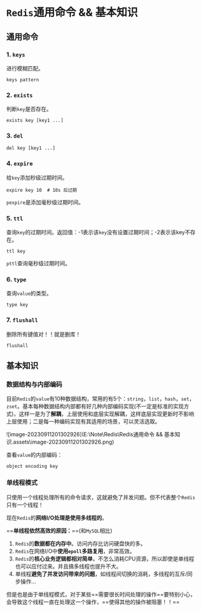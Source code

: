 # `Redis`通用命令 && 基本知识

## 通用命令

### 1. `keys`

进行模糊匹配。

```shell
keys pattern
```

### 2. `exists`

判断`key`是否存在。

```shell
exists key [key1 ...]
```

### 3. `del`

```shell
del key [key1 ...]
```

### 4. `expire`

给`key`添加秒级过期时间。

```shell
expire key 10  # 10s 后过期
```

`pexpire`是添加毫秒级过期时间。

### 5. `ttl`

查询`key`的过期时间。返回值：-1表示该`key`没有设置过期时间；-2表示该key不存在。

```shell
ttl key
```

`pttl`查询毫秒级过期时间。

### 6. `type`

查询`value`的类型。

```shell
type key
```

### 7. `flushall`

删除所有键值对！！就是删库！

```shell
flushall
```



## 基本知识

### 数据结构与内部编码

目前`Redis`的`value`有10种数据结构，常用的有5个：`string`，`list`，`hash`，`set`，`zset`。基本每种数据结构内部都有好几种内部编码实现(不一定是标准的实现方式)，这样一是为了**解耦**，上层使用和底层实现解耦，这样底层实现更新时不影响上层使用；二是每一种编码实现有其适用的场景，可以灵活选取。

![image-20230911201302926](E:\Note\Redis\Redis通用命令 && 基本知识.assets\image-20230911201302926.png)

查看`value`的内部编码：

```shell
object encoding key
```

### 单线程模式

只使用一个线程处理所有的命令请求，这就避免了并发问题。但不代表整个`Redis`只有一个线程！

现在`Redis`的**网络I/O处理是使用多线程的**。

==**单线程依然高效的原因：**==(和`MySQL`相比)

1. `Redis`的**数据都在内存中**。访问内存比访问硬盘快的多。
2. `Redis`在网络I/O中**使用`epoll`多路复用**，非常高效。
3. `Redis`的**核心业务逻辑都相对简单**，不怎么消耗CPU资源，所以即使是单线程也可以应付过来。并且搞多线程也提升不大。
4. 单线程**避免了并发访问带来的问题**，如线程间切换的消耗，多线程的互斥/同步操作...

但是也是由于单线程模式，对于某些==需要很长时间处理的操作==要特别小心，会导致这个线程一直在处理这一个操作，==使得其他的操作被阻塞！！==














